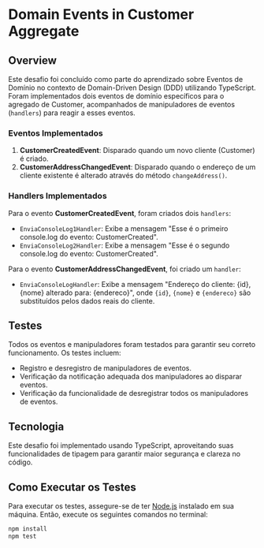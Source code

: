 # Domain Events in Customer Aggregate

## Overview

Este desafio foi concluído como parte do aprendizado sobre Eventos de Domínio no contexto de Domain-Driven Design (DDD) utilizando TypeScript. Foram implementados dois eventos de domínio específicos para o agregado de Customer, acompanhados de manipuladores de eventos (`handlers`) para reagir a esses eventos.

### Eventos Implementados

1. **CustomerCreatedEvent**: Disparado quando um novo cliente (Customer) é criado.
2. **CustomerAddressChangedEvent**: Disparado quando o endereço de um cliente existente é alterado através do método `changeAddress()`.

### Handlers Implementados

Para o evento **CustomerCreatedEvent**, foram criados dois `handlers`:

- `EnviaConsoleLog1Handler`: Exibe a mensagem "Esse é o primeiro console.log do evento: CustomerCreated".
- `EnviaConsoleLog2Handler`: Exibe a mensagem "Esse é o segundo console.log do evento: CustomerCreated".

Para o evento **CustomerAddressChangedEvent**, foi criado um `handler`:

- `EnviaConsoleLogHandler`: Exibe a mensagem "Endereço do cliente: {id}, {nome} alterado para: {endereco}", onde `{id}`, `{nome}` e `{endereco}` são substituídos pelos dados reais do cliente.

## Testes

Todos os eventos e manipuladores foram testados para garantir seu correto funcionamento. Os testes incluem:

- Registro e desregistro de manipuladores de eventos.
- Verificação da notificação adequada dos manipuladores ao disparar eventos.
- Verificação da funcionalidade de desregistrar todos os manipuladores de eventos.

## Tecnologia

Este desafio foi implementado usando TypeScript, aproveitando suas funcionalidades de tipagem para garantir maior segurança e clareza no código.

## Como Executar os Testes

Para executar os testes, assegure-se de ter [Node.js](https://nodejs.org/) instalado em sua máquina. Então, execute os seguintes comandos no terminal:

```bash
npm install
npm test
```

